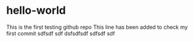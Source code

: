 # hello-world
This is the first testing github repo
This line has been added to check my first commit
sdfsdf sdf  dsfsdfsdf 
sdfsdf 
sdf 
